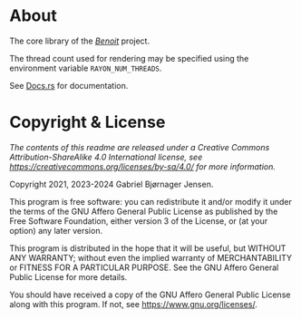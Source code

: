 # About

The core library of the [*Benoit*](https://mandelbrot.dk/benoit) project.

The thread count used for rendering may be specified using the environment variable `RAYON_NUM_THREADS`.

See [Docs.rs](https://docs.rs/benoit/latest/benoit/) for documentation.

# Copyright & License

*The contents of this readme are released under a Creative Commons Attribution-ShareAlike 4.0 International license, see <https://creativecommons.org/licenses/by-sa/4.0/> for more information.*

Copyright 2021, 2023-2024 Gabriel Bjørnager Jensen.

This program is free software: you can redistribute it and/or modify it under the terms of the GNU Affero General Public License as published by the Free Software Foundation, either version 3 of the License, or (at your option) any later version.

This program is distributed in the hope that it will be useful, but WITHOUT ANY WARRANTY; without even the implied warranty of MERCHANTABILITY or FITNESS FOR A PARTICULAR PURPOSE. See the GNU Affero General Public License for more details.

You should have received a copy of the GNU Affero General Public License along with this program. If not, see <https://www.gnu.org/licenses/>.
